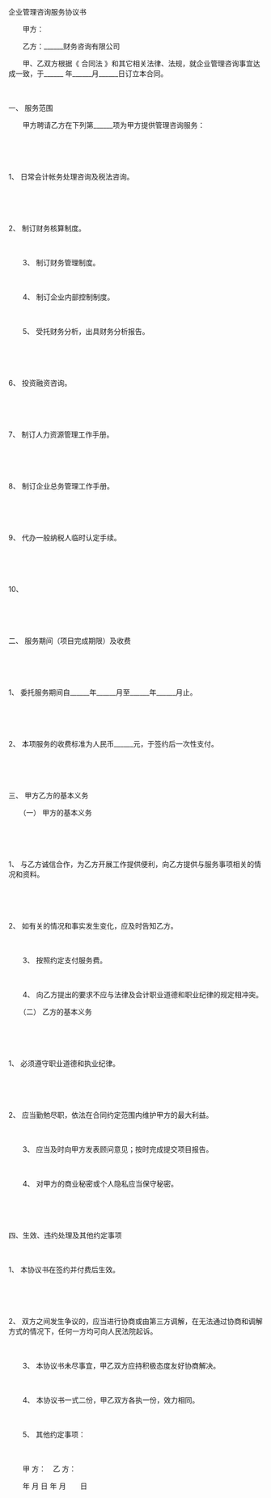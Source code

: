 



企业管理咨询服务协议书



 

　　甲方：

　　乙方：______财务咨询有限公司　　

　　甲、乙双方根据《 合同法 》和其它相关法律、法规，就企业管理咨询事宜达成一致，于______ 年______月______日订立本合同。

　　


 一、 服务范围



　　甲方聘请乙方在下列第______项为甲方提供管理咨询服务：

　　

　　

1、
 日常会计帐务处理咨询及税法咨询。

　　

　　

2、
 制订财务核算制度。

　　

　　3、 制订财务管理制度。

　　

　　4、 制订企业内部控制制度。

　　

　　5、 受托财务分析，出具财务分析报告。

　　

　　

6、
 投资融资咨询。

　　

　　

7、
 制订人力资源管理工作手册。

　　

　　

8、
 制订企业总务管理工作手册。

　　

　　

9、
 代办一般纳税人临时认定手续。

　　

　　

10、


　　

　　


 二、 服务期间（项目完成期限）及收费



　　

　　

1、
 委托服务期间自______年______月至______年______月止。

　　

　　

2、
 本项服务的收费标准为人民币______元，于签约后一次性支付。

　　

　　


 三、 甲方乙方的基本义务



　　（一） 甲方的基本义务

　　

　　

1、
 与乙方诚信合作，为乙方开展工作提供便利，向乙方提供与服务事项相关的情况和资料。

　　

　　

2、
 如有关的情况和事实发生变化，应及时告知乙方。

　　

　　3、 按照约定支付服务费。

　　

　　4、 向乙方提出的要求不应与法律及会计职业道德和职业纪律的规定相冲突。

　　（二） 乙方的基本义务

　　

　　

1、
 必须遵守职业道德和执业纪律。

　　

　　

2、
 应当勤勉尽职，依法在合同约定范围内维护甲方的最大利益。

　　

　　3、 应当及时向甲方发表顾问意见；按时完成提交项目报告。

　　

　　4、 对甲方的商业秘密或个人隐私应当保守秘密。

　　

　　


 四、生效、违约处理及其他约定事项



　　

1、
 本协议书在签约并付费后生效。

　　

　　

2、
 双方之间发生争议的，应当进行协商或由第三方调解，在无法通过协商和调解方式的情况下，任何一方均可向人民法院起诉。

　　

　　3、 本协议书未尽事宜，甲乙双方应持积极态度友好协商解决。

　　

　　4、 本协议书一式二份，甲乙双方各执一份，效力相同。

　　

　　5、 其他约定事项：　　

　　　　

　　甲 方：　乙 方：

　　年 月 日 年 月　　日